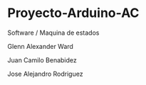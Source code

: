 # Proyecto-Arduino-AC
Software / Maquina de estados

Glenn Alexander Ward 

Juan Camilo Benabidez 

Jose Alejandro Rodriguez
